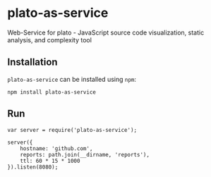 # plato-as-service

Web-Service for plato - JavaScript source code visualization, static analysis, and complexity tool

## Installation

`plato-as-service` can be installed using `npm`:

```
npm install plato-as-service
```

## Run

```
var server = require('plato-as-service');

server({
    hostname: 'github.com',
    reports: path.join(__dirname, 'reports'),
    ttl: 60 * 15 * 1000
}).listen(8080);
```
